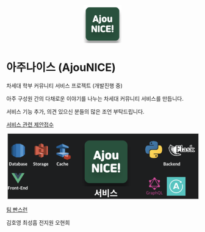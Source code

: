 <p align="center">
    <img src="AjouNICE.png" width="100">
</p>

# 아주나이스 (AjouNICE)

차세대 학부 커뮤니티 서비스 프로젝트 (개발진행 중)

아주 구성원 간의 다채로운 이야기를 나누는 차세대 커뮤니티 서비스를 만듭니다.

서비스 기능 추가, 의견 있으신 분들의 많은 조언 부탁드립니다.

[서비스 관련 제안접수](mailto:team.ajounice@gmail.com)

![Tech Stack](./AjouNICE_stack_flow.png)

[팀 빤스런](http://bbansrun.github.io)

김호영 최성흠 전지원 오현희
